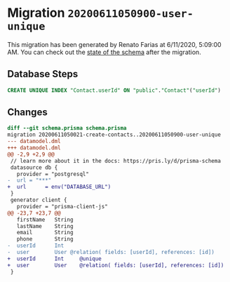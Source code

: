 # Migration `20200611050900-user-unique`

This migration has been generated by Renato Farias at 6/11/2020, 5:09:00 AM.
You can check out the [state of the schema](./schema.prisma) after the migration.

## Database Steps

```sql
CREATE UNIQUE INDEX "Contact.userId" ON "public"."Contact"("userId")
```

## Changes

```diff
diff --git schema.prisma schema.prisma
migration 20200611050021-create-contacts..20200611050900-user-unique
--- datamodel.dml
+++ datamodel.dml
@@ -2,9 +2,9 @@
 // learn more about it in the docs: https://pris.ly/d/prisma-schema
 datasource db {
   provider = "postgresql"
-  url = "***"
+  url      = env("DATABASE_URL")
 }
 generator client {
   provider = "prisma-client-js"
@@ -23,7 +23,7 @@
   firstName   String
   lastName    String
   email       String
   phone       String
-  userId      Int
-  user        User @relation( fields: [userId], references: [id])
+  userId      Int     @unique
+  user        User    @relation( fields: [userId], references: [id])
 }
```


